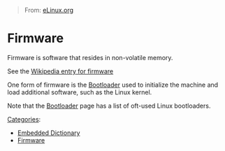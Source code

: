 > From: [eLinux.org](http://eLinux.org/Firmware "http://eLinux.org/Firmware")


# Firmware



Firmware is software that resides in non-volatile memory.

See the [Wikipedia entry for
firmware](http://en.wikipedia.org/wiki/Firmware)

One form of firmware is the [Bootloader](http://eLinux.org/Bootloader "Bootloader") used
to initialize the machine and load additional software, such as the
Linux kernel.

Note that the [Bootloader](http://eLinux.org/Bootloader "Bootloader") page has a list of
oft-used Linux bootloaders.


[Categories](http://eLinux.org/Special:Categories "Special:Categories"):

-   [Embedded
    Dictionary](http://eLinux.org/Category:Embedded_Dictionary "Category:Embedded Dictionary")
-   [Firmware](http://eLinux.org/index.php?title=Category:Firmware&action=edit&redlink=1 "Category:Firmware (page does not exist)")

